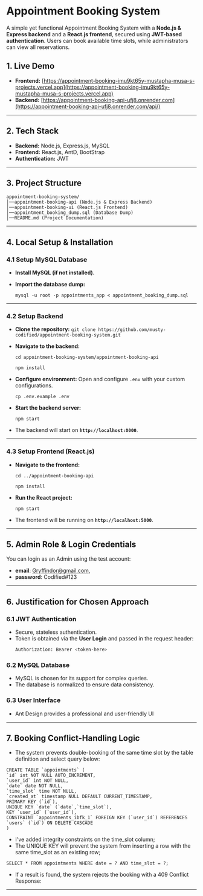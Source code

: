 # Appointment Booking System

A simple yet functional Appointment Booking System with a **Node.js & Express backend** and a **React.js frontend**, secured using **JWT-based authentication**. Users can book available time slots, while administrators can view all reservations.


## 1. Live Demo
- **Frontend:** [https://appointment-booking-imu9kt65y-mustapha-musa-s-projects.vercel.app](https://appointment-booking-imu9kt65y-mustapha-musa-s-projects.vercel.app)
- **Backend:** [https://appointment-booking-api-ufj8.onrender.com](https://appointment-booking-api-ufj8.onrender.com/api/) 
---

## 2. Tech Stack ##

- **Backend:** Node.js, Express.js, MySQL
- **Frontend:** React.js, AntD, BootStrap
- **Authentication:** JWT

---

## 3. Project Structure ##

```
appointment-booking-system/
│──appointment-booking-api (Node.js & Express Backend)
│──appointment-booking-ui (React.js Frontend)
│──appointment_booking_dump.sql (Database Dump)
│──README.md (Project Documentation)

```
---


## 4. Local Setup & Installation ##

### 4.1 Setup MySQL Database ###

- **Install MySQL (if not installed).**
- **Import the database dump:**

  `mysql -u root -p appointments_app < appointment_booking_dump.sql`

---

### 4.2 Setup Backend ###

- **Clone the repository:**
  `git clone https://github.com/musty-codified/appointment-booking-system.git`
- **Navigate to the backend:**

  `cd appointment-booking-system/appointment-booking-api`

  `npm install`
- **Configure environment:** Open and configure `.env` with your custom configurations.

  `cp .env.example .env`
- **Start the backend server:**

  `npm start`

- The backend will start on **`http://localhost:8000`**.

---

### 4.3 Setup Frontend (React.js) ###

- **Navigate to the frontend:**

  `cd ../appointment-booking-api`

  `npm install`
- **Run the React project:**

  `npm start`

- The frontend will be running on **`http://localhost:5000`**.

---

## 5. Admin Role & Login Credentials ##
You can login as an Admin using the test account:
- **email**: Gryffindor@gmail.com, 
- **password**: Codified#123


---

## 6. Justification for Chosen Approach ##

### 6.1 JWT Authentication ###

- Secure, stateless authentication.
- Token is obtained via the **User Login** and passed in the request header:
  ```sh
  Authorization: Bearer <token-here>
  ```

### 6.2 MySQL Database ###
- MySQL is chosen for its support for complex queries.
- The database is normalized to ensure data consistency.

### 6.3 User Interface ###
- Ant Design provides a professional and user-friendly UI

---

## 7. Booking Conflict-Handling Logic ##
  - The system prevents double-booking of the same time slot by the table definition and select query below:

  ```
  CREATE TABLE `appointments` (
  `id` int NOT NULL AUTO_INCREMENT,
  `user_id` int NOT NULL,
  `date` date NOT NULL,
  `time_slot` time NOT NULL,
  `created_at` timestamp NULL DEFAULT CURRENT_TIMESTAMP,
  PRIMARY KEY (`id`),
  UNIQUE KEY `date` (`date`,`time_slot`),
  KEY `user_id` (`user_id`),
  CONSTRAINT `appointments_ibfk_1` FOREIGN KEY (`user_id`) REFERENCES `users` (`id`) ON DELETE CASCADE
)
  ``` 
  - I've added integrity constraints on the time_slot column;
  - The UNIQUE KEY will prevent the system from inserting a row with the same time_slot as an existing row;

  ```
  SELECT * FROM appointments WHERE date = ? AND time_slot = ?;
  
  ```
  - If a result is found, the system rejects the booking with a 409 Conflict Response:

---



